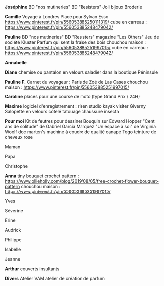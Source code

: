 **Joséphine**
BD "nos mutineries"
BD "Resisters"
Joli bijoux
Broderie

**Camille**
Voyage à Londres
Place pour Sylvan Esso
https://www.pinterest.fr/pin/556053885250111319/
cube en carreau : https://www.pinterest.fr/pin/556053885248479042/

**Pauline**
BD "nos mutineries"
BD "Resisters"
magazine "Les Others"
Jeu de société Kluster
Parfum qui sent la fraise des bois
chouchou maison : https://www.pinterest.fr/pin/556053885251997015/
cube en carreau : https://www.pinterest.fr/pin/556053885248479042/

**Annabelle**

**Diane**
chemise ou pantalon en velours
saladier dans la boutique Péninsule

**Pauline F.**
Carnet du voyageur : Paris de Zoé de Las Cases
chouchou maison : https://www.pinterest.fr/pin/556053885251997015/

**Caroline**
places pour une course de moto (type Grand Prix / 24H)

**Maxime**
logiciel d'enregistrement : risen studio
kayak
visiter Giverny
Salopette en velours côtelé
tatouage
chaussure insecta

**Pour moi**
Kit de feutres pour dessiner
Bouquin sur Edward Hopper
"Cent ans de solitude" de Gabriel Garcia Marquez
"Un espace à soi" de Virginia Woolf
doc marten's
machine à coudre de qualité
canapé Togo
teinture de cheveux rose 

Maman

Papa

Christophe

**Anna**
tiny bouquet crochet pattern : https://www.ollieholly.com/blog/2019/08/05/free-crochet-flower-bouquet-pattern
chouchou maison : https://www.pinterest.fr/pin/556053885251997015/

Yves

Séverine

Erine

Audrick

Philippe

Isabelle

Jeanne

**Arthur**
couverts insultants


**Divers**
Atelier VAM
atelier de création de parfum